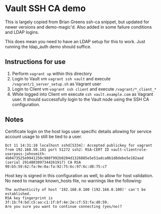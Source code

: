 # Vault SSH CA demo

This is largely copied from Brian Greens ssh-ca snippet, but updated for newer versions and demo-magic'd.   Also added in some failure conditions and LDAP logins.   

This does mean you need to have an LDAP setup for this to work.   Just running the ldap_auth demo should suffice.

## Instructions for use

1. Perform `vagrant up` within this directory
2. Login to Vault vm `vagrant ssh vault` and execute `/vagrant/1_server_setup.sh` as Vagrant user
3. Login to Client vm `vagrant ssh client` and execute `/vagrant/*_client_*`
4. While logged into Client vm execute `ssh vault.example.com` as Vagrant user. It should successfully login to the Vault node using the SSH CA configuration.  

## Notes

Certificate login on the host logs user specific details allowing for service account usage to still be tied to a user.  

```
Oct 11 14:31:10 localhost sshd[5334]: Accepted publickey for vagrant from 192.168.50.101 port 51272 ssh2: RSA-CERT ID vault-clientrole-userpass-johnsmith-4b0473525e9941250c988f992b0204d1326885e5e51adca0b1d8debe5e102aad (serial 2914803897344261917) CA RSA 90:b5:59:62:fa:9e:0a:fa:92:75:6c:97:6c:d8:75:c7
```

Host key is signed in this configuration as well, to allow for host validation. No need to manage known_hosts file, no warnings like the following:

```
The authenticity of host '192.168.0.100 (192.168.0.100)' can't be established.
RSA key fingerprint is 3f:1b:f4:bd:c5:aa:c1:1f:bf:4e:2e:cf:53:fa:d8:59.
Are you sure you want to continue connecting (yes/no)?
```
